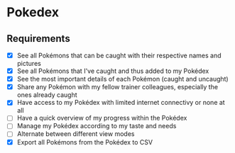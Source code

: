 # Pokedex


## Requirements

- [x] See all Pokémons that can be caught with their respective names and pictures
- [x] See all Pokémons that I've caught and thus added to my Pokédex
- [x] See the most important details of each Pokémon (caught and uncaught)
- [x] Share any Pokémon with my fellow trainer colleagues, especially the ones already caught
- [x] Have access to my Pokédex with limited internet connectivy or none at all
- [ ] Have a quick overview of my progress within the Pokédex
- [ ] Manage my Pokédex according to my taste and needs
- [ ] Alternate between different view modes
- [x] Export all Pokémons from the Pokédex to CSV
